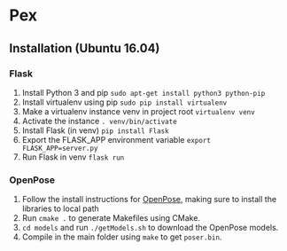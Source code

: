 # Pex

## Installation (Ubuntu 16.04)

### Flask
1. Install Python 3 and pip `sudo apt-get install python3 python-pip`
2. Install virtualenv using pip `sudo pip install virtualenv`
3. Make a virtualenv instance venv in project root `virtualenv venv`
4. Activate the instance `. venv/bin/activate`
5. Install Flask (in venv) `pip install Flask`
6. Export the FLASK_APP environment variable `export FLASK_APP=server.py`
7. Run Flask in venv `flask run`

### OpenPose
1. Follow the install instructions for [OpenPose](https://github.com/CMU-Perceptual-Computing-Lab/openpose/), making sure to install the libraries to local path
2. Run `cmake .` to generate Makefiles using CMake.
3. `cd models` and run `./getModels.sh` to download the OpenPose models.
4. Compile in the main folder using `make` to get `poser.bin`.
